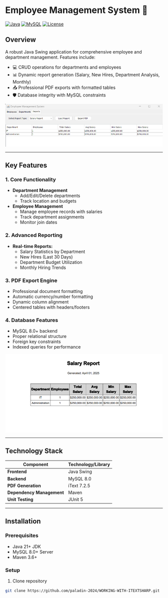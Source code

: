 # Employee Management System 🚀

[![Java](https://img.shields.io/badge/Java-17%2B-blue)](https://openjdk.org/)
[![MySQL](https://img.shields.io/badge/MySQL-8.0%2B-orange)](https://www.mysql.com/)
[![License](https://img.shields.io/badge/License-MIT-green)](LICENSE)

## Overview
A robust Java Swing application for comprehensive employee and department management. Features include:

- 💻 CRUD operations for departments and employees
- 📊 Dynamic report generation (Salary, New Hires, Department Analysis, Monthly)
- 📤 Professional PDF exports with formatted tables
- 🛡️ Database integrity with MySQL constraints

![Screenshot](output.png) <!-- Add actual screenshot path -->

---

## Key Features
### 1. Core Functionality
- **Department Management**
  - Add/Edit/Delete departments
  - Track location and budgets
- **Employee Management**
  - Manage employee records with salaries
  - Track department assignments
  - Monitor join dates

### 2. Advanced Reporting
- **Real-time Reports:**
  - Salary Statistics by Department
  - New Hires (Last 30 Days)
  - Department Budget Utilization
  - Monthly Hiring Trends

### 3. PDF Export Engine
- Professional document formatting
- Automatic currency/number formatting
- Dynamic column alignment
- Centered tables with headers/footers

### 4. Database Features
- MySQL 8.0+ backend
- Proper relational structure
- Foreign key constraints
- Indexed queries for performance

![Screenshot](pdf.png)

---

## Technology Stack
| Component               | Technology/Library           |
|-------------------------|------------------------------|
| **Frontend**            | Java Swing                   |
| **Backend**             | MySQL 8.0                    |
| **PDF Generation**      | iText 7.2.5                  |
| **Dependency Management** | Maven                      |
| **Unit Testing**        | JUnit 5                      |

---

## Installation
### Prerequisites
- Java 21+ JDK
- MySQL 8.0+ Server
- Maven 3.6+

### Setup
1. Clone repository
```bash
git clone https://github.com/paladin-2024/WORKING-WITH-ITEXTSHARP.git
